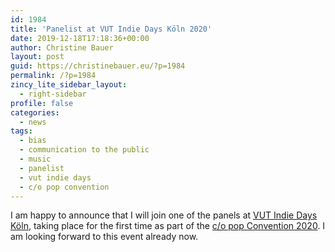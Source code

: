 ```yaml
---
id: 1984
title: 'Panelist at VUT Indie Days Köln 2020'
date: 2019-12-18T17:18:36+00:00
author: Christine Bauer
layout: post
guid: https://christinebauer.eu/?p=1984
permalink: /?p=1984
zincy_lite_sidebar_layout:
  - right-sidebar
profile: false
categories:
  - news
tags:
  - bias
  - communication to the public
  - music
  - panelist
  - vut indie days
  - c/o pop convention
---
```

I am happy to announce that I will join one of the panels at <a href="https://www.vut.de/vut-indie-days/aktuelles-indie-days/artikel/details/vut-indie-days-koeln/" rel="noopener noreferrer" target="_blank">VUT Indie Days Köln</a>, taking place for the first time as part of the <a href="https://c-o-pop.de/convention/" rel="noopener noreferrer" target="_blank">c/o pop Convention 2020</a>. I am looking forward to this event already now.